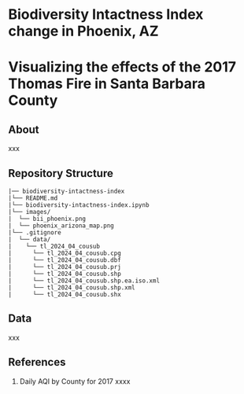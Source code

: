 # Biodiversity Intactness Index change in Phoenix, AZ

# Visualizing the effects of the 2017 Thomas Fire in Santa Barbara County

## About
xxx



## Repository Structure
```
|── biodiversity-intactness-index 
|└── README.md
|└── biodiversity-intactness-index.ipynb
|└── images/  
|  └── bii_phoenix.png
|  └── phoenix_arizona_map.png
|└── .gitignore  
|  └── data/ 
|    └── tl_2024_04_cousub
|      └── tl_2024_04_cousub.cpg
|      └── tl_2024_04_cousub.dbf
|      └── tl_2024_04_cousub.prj
|      └── tl_2024_04_cousub.shp
|      └── tl_2024_04_cousub.shp.ea.iso.xml
|      └── tl_2024_04_cousub.shp.xml
|      └── tl_2024_04_cousub.shx
```


## Data
xxx

## References

1. Daily AQI by County for 2017
xxxx